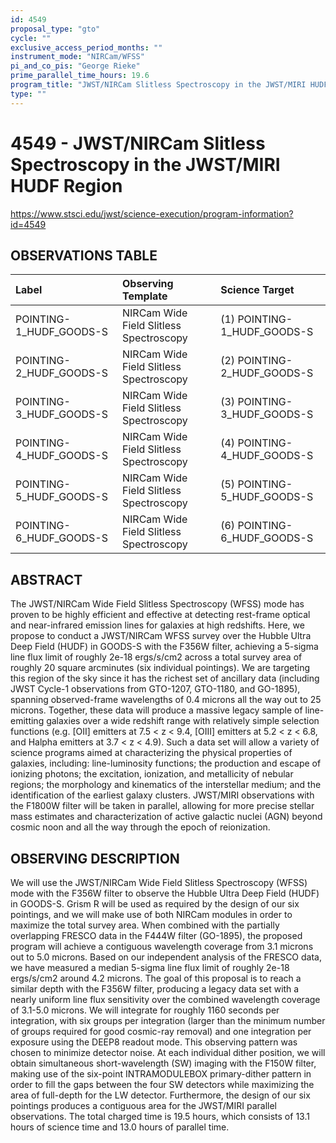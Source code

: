 ```yaml
---
id: 4549
proposal_type: "gto"
cycle: ""
exclusive_access_period_months: ""
instrument_mode: "NIRCam/WFSS"
pi_and_co_pis: "George Rieke"
prime_parallel_time_hours: 19.6
program_title: "JWST/NIRCam Slitless Spectroscopy in the JWST/MIRI HUDF Region"
type: ""
---
```

# 4549 - JWST/NIRCam Slitless Spectroscopy in the JWST/MIRI HUDF Region
https://www.stsci.edu/jwst/science-execution/program-information?id=4549
## OBSERVATIONS TABLE
| Label                      | Observing Template                     | Science Target                   |
| :------------------------- | :------------------------------------- | :------------------------------- |
| POINTING-1_HUDF_GOODS-S | NIRCam Wide Field Slitless Spectroscopy | (1) POINTING-1_HUDF_GOODS-S |
| POINTING-2_HUDF_GOODS-S | NIRCam Wide Field Slitless Spectroscopy | (2) POINTING-2_HUDF_GOODS-S |
| POINTING-3_HUDF_GOODS-S | NIRCam Wide Field Slitless Spectroscopy | (3) POINTING-3_HUDF_GOODS-S |
| POINTING-4_HUDF_GOODS-S | NIRCam Wide Field Slitless Spectroscopy | (4) POINTING-4_HUDF_GOODS-S |
| POINTING-5_HUDF_GOODS-S | NIRCam Wide Field Slitless Spectroscopy | (5) POINTING-5_HUDF_GOODS-S |
| POINTING-6_HUDF_GOODS-S | NIRCam Wide Field Slitless Spectroscopy | (6) POINTING-6_HUDF_GOODS-S |

## ABSTRACT

The JWST/NIRCam Wide Field Slitless Spectroscopy (WFSS) mode has proven to be highly efficient and effective at detecting rest-frame optical and near-infrared emission lines for galaxies at high redshifts. Here, we propose to conduct a JWST/NIRCam WFSS survey over the Hubble Ultra Deep Field (HUDF) in GOODS-S with the F356W filter, achieving a 5-sigma line flux limit of roughly 2e-18 ergs/s/cm2 across a total survey area of roughly 20 square arcminutes (six individual pointings). We are targeting this region of the sky since it has the richest set of ancillary data (including JWST Cycle-1 observations from GTO-1207, GTO-1180, and GO-1895), spanning observed-frame wavelengths of 0.4 microns all the way out to 25 microns. Together, these data will produce a massive legacy sample of line-emitting galaxies over a wide redshift range with relatively simple selection functions (e.g. [OII] emitters at 7.5 < z < 9.4, [OIII] emitters at 5.2 < z < 6.8, and Halpha emitters at 3.7 < z < 4.9). Such a data set will allow a variety of science programs aimed at characterizing the physical properties of galaxies, including: line-luminosity functions; the production and escape of ionizing photons; the excitation, ionization, and metallicity of nebular regions; the morphology and kinematics of the interstellar medium; and the identification of the earliest galaxy clusters. JWST/MIRI observations with the F1800W filter will be taken in parallel, allowing for more precise stellar mass estimates and characterization of active galactic nuclei (AGN) beyond cosmic noon and all the way through the epoch of reionization.

## OBSERVING DESCRIPTION

We will use the JWST/NIRCam Wide Field Slitless Spectroscopy (WFSS) mode with the F356W filter to observe the Hubble Ultra Deep Field (HUDF) in GOODS-S. Grism R will be used as required by the design of our six pointings, and we will make use of both NIRCam modules in order to maximize the total survey area. When combined with the partially overlapping FRESCO data in the F444W filter (GO-1895), the proposed program will achieve a contiguous wavelength coverage from 3.1 microns out to 5.0 microns. Based on our independent analysis of the FRESCO data, we have measured a median 5-sigma line flux limit of roughly 2e-18 ergs/s/cm2 around 4.2 microns. The goal of this proposal is to reach a similar depth with the F356W filter, producing a legacy data set with a nearly uniform line flux sensitivity over the combined wavelength coverage of 3.1-5.0 microns.
We will integrate for roughly 1160 seconds per integration, with six groups per integration (larger than the minimum number of groups required for good cosmic-ray removal) and one integration per exposure using the DEEP8 readout mode. This observing pattern was chosen to minimize detector noise. At each individual dither position, we will obtain simultaneous short-wavelength (SW) imaging with the F150W filter, making use of the six-point INTRAMODULEBOX primary-dither pattern in order to fill the gaps between the four SW detectors while maximizing the area of full-depth for the LW detector. Furthermore, the design of our six pointings produces a contiguous area for the JWST/MIRI parallel observations.
The total charged time is 19.5 hours, which consists of 13.1 hours of science time and 13.0 hours of parallel time.